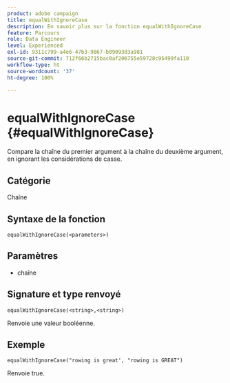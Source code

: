 ```yaml
---
product: adobe campaign
title: equalWithIgnoreCase
description: En savoir plus sur la fonction equalWithIgnoreCase
feature: Parcours
role: Data Engineer
level: Experienced
exl-id: 9311c799-a4e6-47b3-9867-b09093d3a981
source-git-commit: 712f66b2715bac0af206755e59728c95499fa110
workflow-type: ht
source-wordcount: '37'
ht-degree: 100%

---
```


# equalWithIgnoreCase {#equalWithIgnoreCase}

Compare la chaîne du premier argument à la chaîne du deuxième argument, en ignorant les considérations de casse.

## Catégorie

Chaîne

## Syntaxe de la fonction

`equalWithIgnoreCase(<parameters>)`

## Paramètres

* chaîne

## Signature et type renvoyé

`equalWithIgnoreCase(<string>,<string>)`

Renvoie une valeur booléenne.

## Exemple

`equalWithIgnoreCase("rowing is great', "rowing is GREAT")`

Renvoie true.
